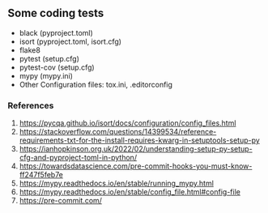 ## Some coding tests
- black (pyproject.toml)
- isort (pyproject.toml, isort.cfg)
- flake8
- pytest (setup.cfg)
- pytest-cov (setup.cfg)
- mypy (mypy.ini)
- Other Configuration files: tox.ini, .editorconfig

### References
1. https://pycqa.github.io/isort/docs/configuration/config_files.html
2. https://stackoverflow.com/questions/14399534/reference-requirements-txt-for-the-install-requires-kwarg-in-setuptools-setup-py
3. https://ianhopkinson.org.uk/2022/02/understanding-setup-py-setup-cfg-and-pyproject-toml-in-python/
4. https://towardsdatascience.com/pre-commit-hooks-you-must-know-ff247f5feb7e
5. https://mypy.readthedocs.io/en/stable/running_mypy.html
6. https://mypy.readthedocs.io/en/stable/config_file.html#config-file
7. https://pre-commit.com/
